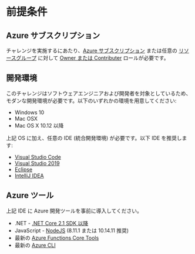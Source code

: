 # 前提条件

## Azure サブスクリプション

チャレンジを実施するにあたり、[Azure サブスクリプション](https://azure.microsoft.com/ja-jp/free/) または任意の [リソースグループ](https://docs.microsoft.com/ja-jp/azure/azure-resource-manager/resource-group-overview#resource-groups) に対して [Owner または Contributer](https://docs.microsoft.com/ja-jp/azure/role-based-access-control/built-in-roles#built-in-role-descriptions) ロールが必要です。

## 開発環境

このチャレンジはソフトウェアエンジニアおよび開発者を対象としているため、モダンな開発環境が必要です。以下のいずれかの環境を用意してください:

* Windows 10
* Mac OSX
* Mac OS X 10.12 以降

上記 OS に加え、任意の IDE (統合開発環境) が必要です。以下 IDE を推奨します:

* [Visual Studio Code](https://code.visualstudio.com/)
* [Visual Studio 2019](https://visualstudio.microsoft.com/)
* [Eclipse](https://www.eclipse.org/downloads/packages/)
* [IntelliJ IDEA](https://www.jetbrains.com/idea/download)

## Azure ツール

上記 IDE に Azure 開発ツールを事前に導入してください。

* .NET - [.NET Core 2.1 SDK 以降](https://dotnet.microsoft.com/download)
* JavaScript - [NodeJS](https://nodejs.org/en/) (8.11.1 または 10.14.11 推奨)
* 最新の [Azure Functions Core Tools](https://docs.microsoft.com/ja-jp/azure/azure-functions/functions-run-local)
* 最新の [Azure CLI](https://docs.microsoft.com/ja-jp/cli/azure/install-azure-cli?view=azure-cli-latest)
